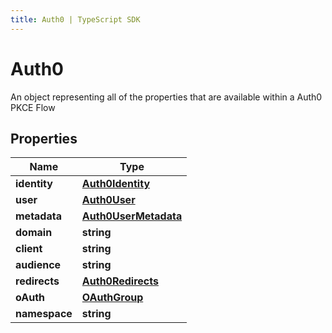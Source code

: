 ```yaml
---
title: Auth0 | TypeScript SDK
---
```



# Auth0

An object representing all of the properties that are available within a Auth0 PKCE Flow

## Properties

Name | Type
------------ | -------------
**identity** | [**Auth0Identity**](Auth0Identity)
**user** | [**Auth0User**](Auth0User)
**metadata** | [**Auth0UserMetadata**](Auth0UserMetadata)
**domain** | **string**
**client** | **string**
**audience** | **string**
**redirects** | [**Auth0Redirects**](Auth0Redirects)
**oAuth** | [**OAuthGroup**](OAuthGroup)
**namespace** | **string**


